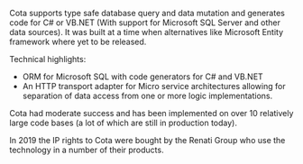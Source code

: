 Cota supports type safe database query and data mutation and generates code for C# or VB.NET (With support for Microsoft SQL Server and other data sources). It  was built at a time when alternatives like Microsoft Entity framework where yet to be released.

Technical highlights:
- ORM for Microsoft SQL with code generators for C# and VB.NET
- An HTTP transport adapter for Micro service architectures allowing for separation of data access from one or more logic implementations.

Cota had moderate success and has been implemented on over 10 relatively large code bases (a lot of which are still in production today).

In 2019 the IP rights to Cota were bought by the Renati Group who use the technology in a number of their products.